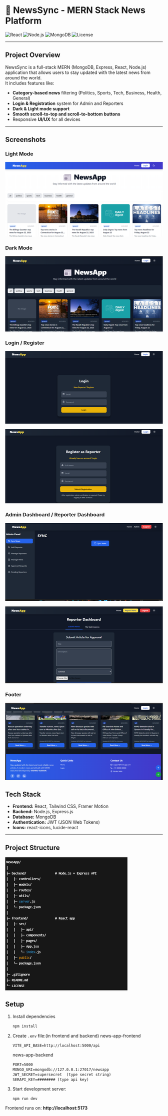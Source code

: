 # 📰 NewsSync - MERN Stack News Platform

![React](https://img.shields.io/badge/React-18-blue)
![Node.js](https://img.shields.io/badge/Node.js-16-green)
![MongoDB](https://img.shields.io/badge/MongoDB-6.0-brightgreen)
![License](https://img.shields.io/badge/license-MIT-blue)

---

## **Project Overview**

NewsSync is a full-stack MERN (MongoDB, Express, React, Node.js) application that allows users to stay updated with the latest news from around the world.  
It includes features like:

- **Category-based news** filtering (Politics, Sports, Tech, Business, Health, General)
- **Login & Registration** system for Admin and Reporters
- **Dark & Light mode support**
- **Smooth scroll-to-top and scroll-to-bottom buttons**
- Responsive **UI/UX** for all devices

---

## **Screenshots**

### Light Mode

![Home Light Mode](screenshots/home.light.png)

### Dark Mode

![Home Dark Mode](screenshots/home.dark.png)

### Login / Register

![Login dark Mode](screenshots/login.dark.png)

![Registration ](screenshots/registrationform.png)

### Admin Dashboard / Reporter Dashboard

![Admin Dashboard ](screenshots/admin.dash.png)

![Reporter Dashboard ](screenshots/reporter.dash.png)

### Footer

![Footer ](screenshots/footer.png)

## **Tech Stack**

- **Frontend:** React, Tailwind CSS, Framer Motion
- **Backend:** Node.js, Express.js
- **Database:** MongoDB
- **Authentication:** JWT (JSON Web Tokens)
- **Icons:** react-icons, lucide-react

---

## **Project Structure**

![Structure of Web app](screenshots/structure.png)

## Setup

1. Install dependencies

   ```bash
   npm install
   ```

2. Create `.env` file:(in frontend and backend)
   news-app-frontend

   ```.env
   VITE_API_BASE=http://localhost:5000/api
   ```

   news-app-backend

   ```.env
   PORT=5000
   MONGO_URI=mongodb://127.0.0.1:27017/newsapp
   JWT_SECRET=supersecret  (type secret string)
   SERAPI_KEY=######## (type api key)
   ```

3. Start development server:
   ```bash
   npm run dev
   ```

Frontend runs on: **http://localhost:5173**
